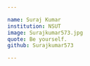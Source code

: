 ```yaml
---

name: Suraj Kumar		
institution: NSUT
image: Surajkumar573.jpg
quote: Be yourself.
github: Surajkumar573

---
```

